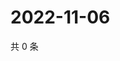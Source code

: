# 2022-11-06

共 0 条

<!-- BEGIN WEIBO -->
<!-- 最后更新时间 Sun Nov 06 2022 19:12:55 GMT+0800 (China Standard Time) -->

<!-- END WEIBO -->
